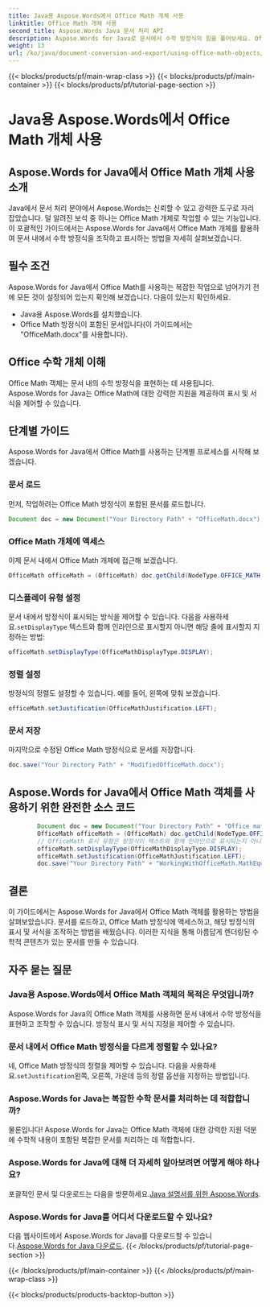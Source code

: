 ```yaml
---
title: Java용 Aspose.Words에서 Office Math 개체 사용
linktitle: Office Math 개체 사용
second_title: Aspose.Words Java 문서 처리 API
description: Aspose.Words for Java로 문서에서 수학 방정식의 힘을 풀어보세요. Office Math 객체를 손쉽게 조작하고 표시하는 방법을 배우세요.
weight: 13
url: /ko/java/document-conversion-and-export/using-office-math-objects/
---
```


{{< blocks/products/pf/main-wrap-class >}}
{{< blocks/products/pf/main-container >}}
{{< blocks/products/pf/tutorial-page-section >}}

# Java용 Aspose.Words에서 Office Math 개체 사용


## Aspose.Words for Java에서 Office Math 개체 사용 소개

Java에서 문서 처리 분야에서 Aspose.Words는 신뢰할 수 있고 강력한 도구로 자리 잡았습니다. 덜 알려진 보석 중 하나는 Office Math 개체로 작업할 수 있는 기능입니다. 이 포괄적인 가이드에서는 Aspose.Words for Java에서 Office Math 개체를 활용하여 문서 내에서 수학 방정식을 조작하고 표시하는 방법을 자세히 살펴보겠습니다. 

## 필수 조건

Aspose.Words for Java에서 Office Math를 사용하는 복잡한 작업으로 넘어가기 전에 모든 것이 설정되어 있는지 확인해 보겠습니다. 다음이 있는지 확인하세요.

- Java용 Aspose.Words를 설치했습니다.
- Office Math 방정식이 포함된 문서입니다(이 가이드에서는 "OfficeMath.docx"를 사용합니다).

## Office 수학 개체 이해

Office Math 객체는 문서 내의 수학 방정식을 표현하는 데 사용됩니다. Aspose.Words for Java는 Office Math에 대한 강력한 지원을 제공하여 표시 및 서식을 제어할 수 있습니다. 

## 단계별 가이드

Aspose.Words for Java에서 Office Math를 사용하는 단계별 프로세스를 시작해 보겠습니다.

### 문서 로드

먼저, 작업하려는 Office Math 방정식이 포함된 문서를 로드합니다.

```java
Document doc = new Document("Your Directory Path" + "OfficeMath.docx");
```

### Office Math 개체에 액세스

이제 문서 내에서 Office Math 개체에 접근해 보겠습니다.

```java
OfficeMath officeMath = (OfficeMath) doc.getChild(NodeType.OFFICE_MATH, 0, true);
```

### 디스플레이 유형 설정

 문서 내에서 방정식이 표시되는 방식을 제어할 수 있습니다. 다음을 사용하세요.`setDisplayType` 텍스트와 함께 인라인으로 표시할지 아니면 해당 줄에 표시할지 지정하는 방법:

```java
officeMath.setDisplayType(OfficeMathDisplayType.DISPLAY);
```

### 정렬 설정

방정식의 정렬도 설정할 수 있습니다. 예를 들어, 왼쪽에 맞춰 보겠습니다.

```java
officeMath.setJustification(OfficeMathJustification.LEFT);
```

### 문서 저장

마지막으로 수정된 Office Math 방정식으로 문서를 저장합니다.

```java
doc.save("Your Directory Path" + "ModifiedOfficeMath.docx");
```

## Aspose.Words for Java에서 Office Math 객체를 사용하기 위한 완전한 소스 코드

```java
        Document doc = new Document("Your Directory Path" + "Office math.docx");
        OfficeMath officeMath = (OfficeMath) doc.getChild(NodeType.OFFICE_MATH, 0, true);
        // OfficeMath 표시 유형은 방정식이 텍스트와 함께 인라인으로 표시되는지 아니면 해당 줄에 표시되는지 나타냅니다.
        officeMath.setDisplayType(OfficeMathDisplayType.DISPLAY);
        officeMath.setJustification(OfficeMathJustification.LEFT);
        doc.save("Your Directory Path" + "WorkingWithOfficeMath.MathEquations.docx");
```

## 결론

이 가이드에서는 Aspose.Words for Java에서 Office Math 객체를 활용하는 방법을 살펴보았습니다. 문서를 로드하고, Office Math 방정식에 액세스하고, 해당 방정식의 표시 및 서식을 조작하는 방법을 배웠습니다. 이러한 지식을 통해 아름답게 렌더링된 수학적 콘텐츠가 있는 문서를 만들 수 있습니다.

## 자주 묻는 질문

### Java용 Aspose.Words에서 Office Math 객체의 목적은 무엇입니까?

Aspose.Words for Java의 Office Math 객체를 사용하면 문서 내에서 수학 방정식을 표현하고 조작할 수 있습니다. 방정식 표시 및 서식 지정을 제어할 수 있습니다.

### 문서 내에서 Office Math 방정식을 다르게 정렬할 수 있나요?

 네, Office Math 방정식의 정렬을 제어할 수 있습니다. 다음을 사용하세요.`setJustification`왼쪽, 오른쪽, 가운데 등의 정렬 옵션을 지정하는 방법입니다.

### Aspose.Words for Java는 복잡한 수학 문서를 처리하는 데 적합합니까?

물론입니다! Aspose.Words for Java는 Office Math 객체에 대한 강력한 지원 덕분에 수학적 내용이 포함된 복잡한 문서를 처리하는 데 적합합니다.

### Aspose.Words for Java에 대해 더 자세히 알아보려면 어떻게 해야 하나요?

 포괄적인 문서 및 다운로드는 다음을 방문하세요.[Java 설명서를 위한 Aspose.Words](https://reference.aspose.com/words/java/).

### Aspose.Words for Java를 어디서 다운로드할 수 있나요?

 다음 웹사이트에서 Aspose.Words for Java를 다운로드할 수 있습니다.[Aspose.Words for Java 다운로드](https://releases.aspose.com/words/java/).
{{< /blocks/products/pf/tutorial-page-section >}}

{{< /blocks/products/pf/main-container >}}
{{< /blocks/products/pf/main-wrap-class >}}

{{< blocks/products/products-backtop-button >}}

